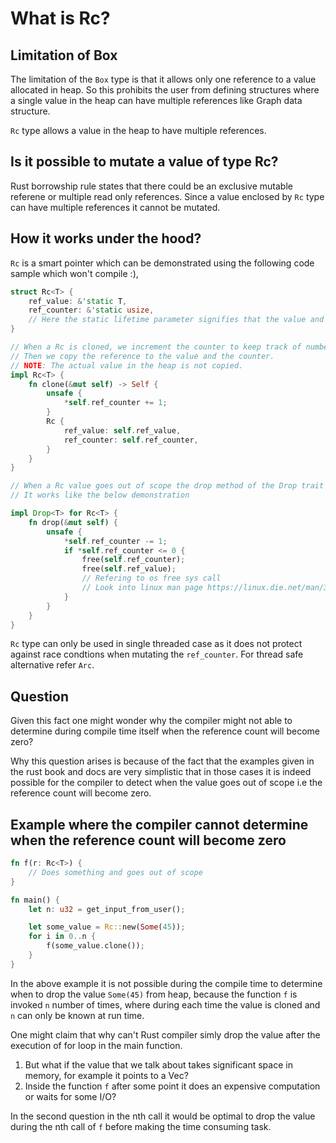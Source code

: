# What is Rc?

## Limitation of Box

The limitation of the `Box` type is that it allows only one reference to a value
allocated in heap. So this prohibits the user from defining structures where a single
value in the heap can have multiple references like Graph data structure.

`Rc` type allows a value in the heap to have multiple references.

## Is it possible to mutate a value of type Rc?

Rust borrowship rule states that there could be an exclusive mutable referene or
multiple read only references. Since a value enclosed by `Rc` type can have multiple
references it cannot be mutated.

## How it works under the hood?

`Rc` is a smart pointer which can be demonstrated using the following code sample which won't compile :),

```rust
struct Rc<T> {
    ref_value: &'static T,
    ref_counter: &'static usize,
    // Here the static lifetime parameter signifies that the value and counter are stored in heap.
}

// When a Rc is cloned, we increment the counter to keep track of number of active references.
// Then we copy the reference to the value and the counter.
// NOTE: The actual value in the heap is not copied.
impl Rc<T> {
    fn clone(&mut self) -> Self {
        unsafe {
            *self.ref_counter += 1; 
        }
        Rc {
            ref_value: self.ref_value,
            ref_counter: self.ref_counter,
        }
    }
}

// When a Rc value goes out of scope the drop method of the Drop trait is invoked.
// It works like the below demonstration

impl Drop<T> for Rc<T> {
    fn drop(&mut self) {
        unsafe {
            *self.ref_counter -= 1;
            if *self.ref_counter <= 0 {
                free(self.ref_counter);
                free(self.ref_value);
                // Refering to os free sys call
                // Look into linux man page https://linux.die.net/man/3/free
            }
        }
    }
}
```

`Rc` type can only be used in single threaded case as it does not protect against race
condtions when mutating the `ref_counter`. For thread safe alternative refer `Arc`.

## Question

Given this fact one might wonder why the compiler might not able to determine during compile
time itself when the reference count will become zero?

Why this question arises is because of the fact that the examples given in the rust book and docs
are very simplistic that in those cases it is indeed possible for the compiler to detect when the
value goes out of scope i.e the reference count will become zero.

## Example where the compiler cannot determine when the reference count will become zero

```rust
fn f(r: Rc<T>) {
    // Does something and goes out of scope
}

fn main() {
    let n: u32 = get_input_from_user();

    let some_value = Rc::new(Some(45));
    for i in 0..n {
        f(some_value.clone());
    }
}
```
In the above example it is not possible during the compile time to determine when to drop
the value `Some(45)` from heap, because the function `f` is invoked `n` number of times, where
during each time the value is cloned and `n` can only be known at run time.

One might claim that why can't Rust compiler simly drop the value after the execution of for loop
in the main function.

1. But what if the value that we talk about takes significant space in memory, for example it points to a Vec?
1. Inside the function `f` after some point it does an expensive computation or waits for some I/O?

In the second question in the nth call it would be optimal to drop the value during the nth call of `f`
before making the time consuming task.
